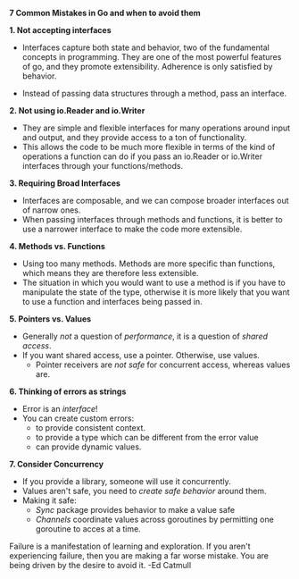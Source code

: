 **7 Common Mistakes in Go and when to avoid them**

**1. Not accepting interfaces**
* Interfaces capture both state and behavior, two of the fundamental concepts in programming.
  They are one of the most powerful features of go, and they promote extensibility.
  Adherence is only satisfied by behavior.

* Instead of passing data structures through a method, pass an interface.


**2. Not using io.Reader and io.Writer**
* They are simple and flexible interfaces for many operations around input and output,
  and they provide access to a ton of functionality.
* This allows the code to be much more flexible in terms of the kind of operations a function can do
  if you pass an io.Reader or io.Writer interfaces through your functions/methods.


**3. Requiring Broad Interfaces**
* Interfaces are composable, and we can compose broader interfaces out of narrow ones.
* When passing interfaces through methods and functions, it is better to use a narrower interface to make 
  the code more extensible.


**4. Methods vs. Functions**
* Using too many methods. Methods are more specific than functions, which means they are therefore less extensible.
* The situation in which you would want to use a method is if you have to manipulate the state of the type, otherwise
  it is more likely that you want to use a function and interfaces being passed in.


**5. Pointers vs. Values**
* Generally *not* a question of *performance*, it is a question of *shared access*.
* If you want shared access, use a pointer. Otherwise, use values.
	- Pointer receivers are *not safe* for concurrent access, whereas values are.


**6. Thinking of errors as strings**
* Error is an *interface*!
* You can create custom errors:
  - to provide consistent context.
  - to provide a type which can be different from the error value
  - can provide dynamic values.


**7. Consider Concurrency**
* If you provide a library, someone will use it concurrently.
* Values aren't safe, you need to *create safe behavior* around them.
* Making it safe:
  * *Sync* package provides behavior to make a value safe
  * *Channels* coordinate values across goroutines by permitting one goroutine to acces at a time.


Failure is a manifestation of learning and exploration. 
If you aren't experiencing failure, then you are making a far worse mistake.
You are being driven by the desire to avoid it. -Ed Catmull
